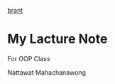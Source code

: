 [brant](https://wallpapers.com/images/hd/tree-background-e7n2n1q2cshorl07.jpg)
# My Lacture Note

For OOP Class

Nattawat Mahachanawong
